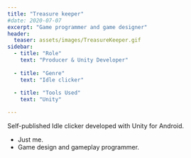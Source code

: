 ```yaml
---
title: "Treasure keeper"
#date: 2020-07-07
excerpt: "Game programmer and game designer"
header:
  teaser: assets/images/TreasureKeeper.gif
sidebar:
  - title: "Role"
    text: "Producer & Unity Developer"
  
  - title: "Genre"
    text: "Idle clicker"
  
  - title: "Tools Used"
    text: "Unity"

---
```

Self-published Idle clicker developed with Unity for Android.

- Just me.
- Game design and gameplay programmer.